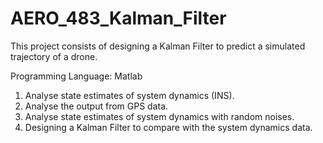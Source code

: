 # AERO_483_Kalman_Filter

This project consists of designing a Kalman Filter to predict a simulated trajectory of a drone.

Programming Language: Matlab

1) Analyse state estimates of system dynamics (INS).
2) Analyse the output from GPS data.
3) Analyse state estimates of system dynamics with random noises.
4) Designing a Kalman Filter to compare with the system dynamics data.
